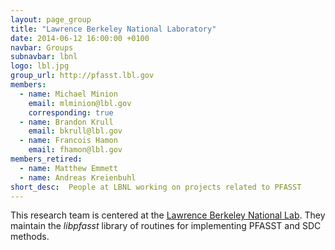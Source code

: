 ```yaml
---
layout: page_group
title: "Lawrence Berkeley National Laboratory"
date: 2014-06-12 16:00:00 +0100
navbar: Groups
subnavbar: lbnl
logo: lbl.jpg
group_url: http://pfasst.lbl.gov
members:
  - name: Michael Minion
    email: mlminion@lbl.gov
    corresponding: true
  - name: Brandon Krull
    email: bkrull@lbl.gov
  - name: Francois Hamon
    email: fhamon@lbl.gov
members_retired:
  - name: Matthew Emmett
  - name: Andreas Kreienbuhl
short_desc:  People at LBNL working on projects related to PFASST
---
```

This research team is centered at the  [Lawrence Berkeley National Lab](https://www.lbl.gov). They maintain the _libpfasst_ library of routines for implementing PFASST and SDC methods.
